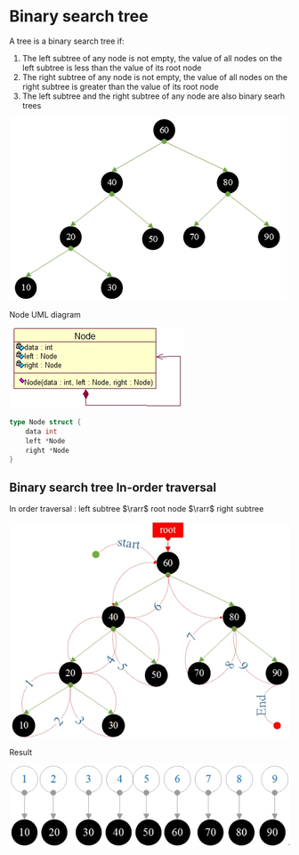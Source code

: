 # Binary search tree

A tree is a binary search tree if:

1. The left subtree of any node is not empty, the value of all nodes on the left subtree is less than the value of its root node
2. The right subtree of any node is not empty, the value of all nodes on the right subtree is greater than the value of its root node
3. The left subtree and the right subtree of any node are also binary searh trees

![BST representation](bst.png)

Node UML diagram

![UML](uml.png)

```go
type Node struct {
    data int
    left *Node
    right *Node
}
```

## Binary search tree In-order traversal

In order traversal : left subtree $\rarr$ root node $\rarr$ right subtree

![In order traversal](in-order%20traversal.png)

Result

![In order result](in-order%20result.png)
